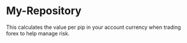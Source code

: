 # My-Repository
This calculates the value per pip in your account currency when trading forex to help manage risk.
